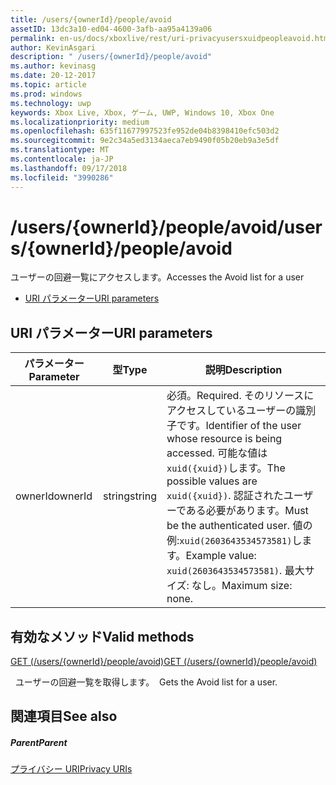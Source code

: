 ```yaml
---
title: /users/{ownerId}/people/avoid
assetID: 13dc3a10-ed04-4600-3afb-aa95a4139a06
permalink: en-us/docs/xboxlive/rest/uri-privacyusersxuidpeopleavoid.html
author: KevinAsgari
description: " /users/{ownerId}/people/avoid"
ms.author: kevinasg
ms.date: 20-12-2017
ms.topic: article
ms.prod: windows
ms.technology: uwp
keywords: Xbox Live, Xbox, ゲーム, UWP, Windows 10, Xbox One
ms.localizationpriority: medium
ms.openlocfilehash: 635f11677997523fe952de04b8398410efc503d2
ms.sourcegitcommit: 9e2c34a5ed3134aeca7eb9490f05b20eb9a3e5df
ms.translationtype: MT
ms.contentlocale: ja-JP
ms.lasthandoff: 09/17/2018
ms.locfileid: "3990286"
---
```

# <a name="usersowneridpeopleavoid"></a><span data-ttu-id="2291f-104">/users/{ownerId}/people/avoid</span><span class="sxs-lookup"><span data-stu-id="2291f-104">/users/{ownerId}/people/avoid</span></span>
<span data-ttu-id="2291f-105">ユーザーの回避一覧にアクセスします。</span><span class="sxs-lookup"><span data-stu-id="2291f-105">Accesses the Avoid list for a user</span></span>

  * [<span data-ttu-id="2291f-106">URI パラメーター</span><span class="sxs-lookup"><span data-stu-id="2291f-106">URI parameters</span></span>](#ID4EQ)

<a id="ID4EQ"></a>


## <a name="uri-parameters"></a><span data-ttu-id="2291f-107">URI パラメーター</span><span class="sxs-lookup"><span data-stu-id="2291f-107">URI parameters</span></span>

| <span data-ttu-id="2291f-108">パラメーター</span><span class="sxs-lookup"><span data-stu-id="2291f-108">Parameter</span></span>| <span data-ttu-id="2291f-109">型</span><span class="sxs-lookup"><span data-stu-id="2291f-109">Type</span></span>| <span data-ttu-id="2291f-110">説明</span><span class="sxs-lookup"><span data-stu-id="2291f-110">Description</span></span>|
| --- | --- | --- |
| <span data-ttu-id="2291f-111">ownerId</span><span class="sxs-lookup"><span data-stu-id="2291f-111">ownerId</span></span>| <span data-ttu-id="2291f-112">string</span><span class="sxs-lookup"><span data-stu-id="2291f-112">string</span></span>| <span data-ttu-id="2291f-113">必須。</span><span class="sxs-lookup"><span data-stu-id="2291f-113">Required.</span></span> <span data-ttu-id="2291f-114">そのリソースにアクセスしているユーザーの識別子です。</span><span class="sxs-lookup"><span data-stu-id="2291f-114">Identifier of the user whose resource is being accessed.</span></span> <span data-ttu-id="2291f-115">可能な値は<code>xuid({xuid})</code>します。</span><span class="sxs-lookup"><span data-stu-id="2291f-115">The possible values are <code>xuid({xuid})</code>.</span></span> <span data-ttu-id="2291f-116">認証されたユーザーである必要があります。</span><span class="sxs-lookup"><span data-stu-id="2291f-116">Must be the authenticated user.</span></span> <span data-ttu-id="2291f-117">値の例:<code>xuid(2603643534573581)</code>します。</span><span class="sxs-lookup"><span data-stu-id="2291f-117">Example value: <code>xuid(2603643534573581)</code>.</span></span> <span data-ttu-id="2291f-118">最大サイズ: なし。</span><span class="sxs-lookup"><span data-stu-id="2291f-118">Maximum size: none.</span></span> |

<a id="ID4ERB"></a>


## <a name="valid-methods"></a><span data-ttu-id="2291f-119">有効なメソッド</span><span class="sxs-lookup"><span data-stu-id="2291f-119">Valid methods</span></span>

[<span data-ttu-id="2291f-120">GET (/users/{ownerId}/people/avoid)</span><span class="sxs-lookup"><span data-stu-id="2291f-120">GET (/users/{ownerId}/people/avoid)</span></span>](uri-privacyusersxuidpeopleavoidget.md)

<span data-ttu-id="2291f-121">&nbsp;&nbsp;ユーザーの回避一覧を取得します。</span><span class="sxs-lookup"><span data-stu-id="2291f-121">&nbsp;&nbsp;Gets the Avoid list for a user.</span></span>

<a id="ID4E2B"></a>


## <a name="see-also"></a><span data-ttu-id="2291f-122">関連項目</span><span class="sxs-lookup"><span data-stu-id="2291f-122">See also</span></span>

<a id="ID4E4B"></a>


##### <a name="parent"></a><span data-ttu-id="2291f-123">Parent</span><span class="sxs-lookup"><span data-stu-id="2291f-123">Parent</span></span>

[<span data-ttu-id="2291f-124">プライバシー URI</span><span class="sxs-lookup"><span data-stu-id="2291f-124">Privacy URIs</span></span>](atoc-reference-privacyv2.md)
